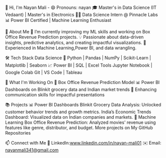 👋 Hi, I'm Nayan Mali - 😄 Pronouns: nayan
🎓 Master's in Data Science (IT Vedaant) | Master's in Electronics
👨‍💻 Data Science Intern @ Pinnacle Labs
📊 Power BI Certified | Machine Learning Enthusiast

🚀 About Me
🌱 I’m currently improving my ML skills and working on Box Office Revenue Prediction projects.
💡 Passionate about data-driven insights, predictive analytics, and creating impactful visualizations.
💼 Experienced in  Machine Learning,Power BI, and data wrangling.

🛠️ Tech Stack
Data Science
🧪 Python | Pandas | NumPy | Scikit-Learn | Matplotlib | Seaborn
📈 Power BI | SQL | Excel
Tools
Jupyter Notebook | Google Colab
Git | VS Code | Tableau

🌟 What I'm Working On
🧩 Box Office Revenue Prediction Model
📊 Power BI Dashboards on Blinkit grocery data and Indian market trends
🚀 Enhancing communication skills for impactful presentations

📚 Projects
📊 Power BI Dashboards
Blinkit Grocery Data Analysis: Unlocked customer behavior trends and growth metrics.
India’s Economic Trends Dashboard: Visualized data on Indian companies and markets.
🤖 Machine Learning
Box Office Revenue Prediction: Analyzed movies' revenue using features like genre, distributor, and budget.
More projects on My GitHub Repositories

📫 Connect with Me
💼 LinkedIn:www.linkedin.com/in/nayan-mali01
✉️ Email: nayanmali341@gmail.com



